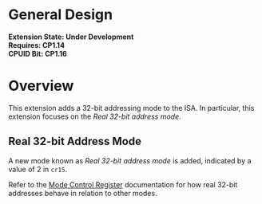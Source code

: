 # General Design

**Extension State: Under Development**  
**Requires: CP1.14**  
**CPUID Bit: CP1.16**

# Overview

This extension adds a 32-bit addressing mode to the ISA. In particular, this extension focuses on the _Real 32-bit address mode_.

## Real 32-bit Address Mode

A new mode known as _Real 32-bit address mode_ is added, indicated by a value of 2 in `cr15`.

Refer to the [Mode Control Register](../mode-control-register.md#real-n-bit-address-mode) documentation for how real 32-bit addresses behave in relation to other modes.
